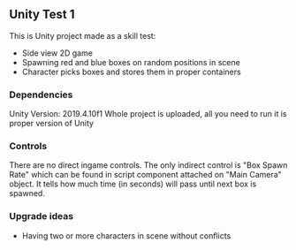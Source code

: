 ## Unity Test 1
This is Unity project made as a skill test:

* Side view 2D game
* Spawning red and blue boxes on random positions in scene
* Character picks boxes and stores them in proper containers

### Dependencies
Unity Version: 2019.4.10f1
Whole project is uploaded, all you need to run it is proper version of Unity

### Controls
There are no direct ingame controls.
The only indirect control is "Box Spawn Rate" which can be found
in script component attached on "Main Camera" object. It tells how much
time (in seconds) will pass until next box is spawned.

### Upgrade ideas
* Having two or more characters in scene without conflicts
